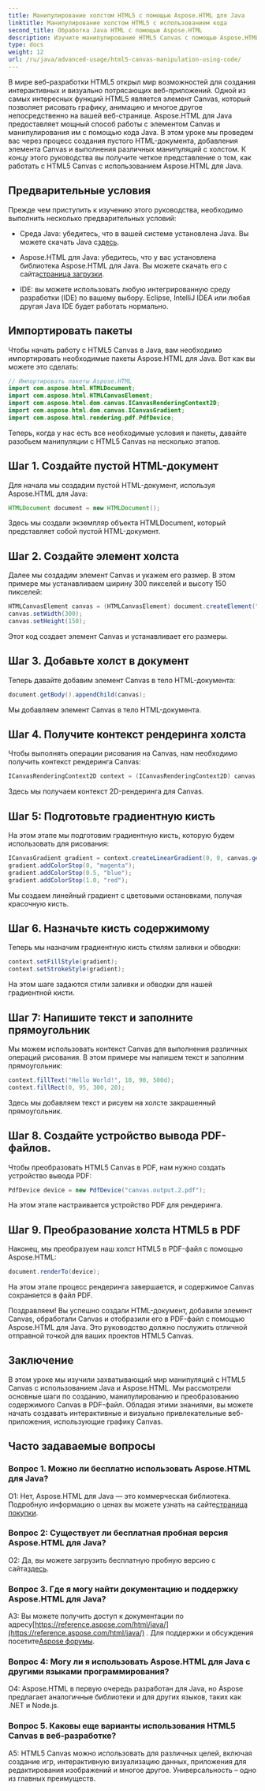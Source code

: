 ```yaml
---
title: Манипулирование холстом HTML5 с помощью Aspose.HTML для Java
linktitle: Манипулирование холстом HTML5 с использованием кода
second_title: Обработка Java HTML с помощью Aspose.HTML
description: Изучите манипулирование HTML5 Canvas с помощью Aspose.HTML для Java. Создавайте интерактивную графику с пошаговыми инструкциями.
type: docs
weight: 12
url: /ru/java/advanced-usage/html5-canvas-manipulation-using-code/
---
```

В мире веб-разработки HTML5 открыл мир возможностей для создания интерактивных и визуально потрясающих веб-приложений. Одной из самых интересных функций HTML5 является элемент Canvas, который позволяет рисовать графику, анимацию и многое другое непосредственно на вашей веб-странице. Aspose.HTML для Java предоставляет мощный способ работы с элементом Canvas и манипулирования им с помощью кода Java. В этом уроке мы проведем вас через процесс создания пустого HTML-документа, добавления элемента Canvas и выполнения различных манипуляций с холстом. К концу этого руководства вы получите четкое представление о том, как работать с HTML5 Canvas с использованием Aspose.HTML для Java.

## Предварительные условия

Прежде чем приступить к изучению этого руководства, необходимо выполнить несколько предварительных условий:

-  Среда Java: убедитесь, что в вашей системе установлена Java. Вы можете скачать Java с[здесь](https://www.java.com/download/).

-  Aspose.HTML для Java: убедитесь, что у вас установлена библиотека Aspose.HTML для Java. Вы можете скачать его с сайта[страница загрузки](https://releases.aspose.com/html/java/).

- IDE: вы можете использовать любую интегрированную среду разработки (IDE) по вашему выбору. Eclipse, IntelliJ IDEA или любая другая Java IDE будет работать нормально.

## Импортировать пакеты

Чтобы начать работу с HTML5 Canvas в Java, вам необходимо импортировать необходимые пакеты Aspose.HTML для Java. Вот как вы можете это сделать:

```java
// Импортировать пакеты Aspose.HTML
import com.aspose.html.HTMLDocument;
import com.aspose.html.HTMLCanvasElement;
import com.aspose.html.dom.canvas.ICanvasRenderingContext2D;
import com.aspose.html.dom.canvas.ICanvasGradient;
import com.aspose.html.rendering.pdf.PdfDevice;
```

Теперь, когда у нас есть все необходимые условия и пакеты, давайте разобьем манипуляции с HTML5 Canvas на несколько этапов.

## Шаг 1. Создайте пустой HTML-документ

Для начала мы создадим пустой HTML-документ, используя Aspose.HTML для Java:

```java
HTMLDocument document = new HTMLDocument();
```

Здесь мы создали экземпляр объекта HTMLDocument, который представляет собой пустой HTML-документ.

## Шаг 2. Создайте элемент холста

Далее мы создадим элемент Canvas и укажем его размер. В этом примере мы устанавливаем ширину 300 пикселей и высоту 150 пикселей:

```java
HTMLCanvasElement canvas = (HTMLCanvasElement) document.createElement("canvas");
canvas.setWidth(300);
canvas.setHeight(150);
```

Этот код создает элемент Canvas и устанавливает его размеры.

## Шаг 3. Добавьте холст в документ

Теперь давайте добавим элемент Canvas в тело HTML-документа:

```java
document.getBody().appendChild(canvas);
```

Мы добавляем элемент Canvas в тело HTML-документа.

## Шаг 4. Получите контекст рендеринга холста

Чтобы выполнять операции рисования на Canvas, нам необходимо получить контекст рендеринга Canvas:

```java
ICanvasRenderingContext2D context = (ICanvasRenderingContext2D) canvas.getContext("2d");
```

Здесь мы получаем контекст 2D-рендеринга для Canvas.

## Шаг 5: Подготовьте градиентную кисть

На этом этапе мы подготовим градиентную кисть, которую будем использовать для рисования:

```java
ICanvasGradient gradient = context.createLinearGradient(0, 0, canvas.getWidth(), 0);
gradient.addColorStop(0, "magenta");
gradient.addColorStop(0.5, "blue");
gradient.addColorStop(1.0, "red");
```

Мы создаем линейный градиент с цветовыми остановками, получая красочную кисть.

## Шаг 6. Назначьте кисть содержимому

Теперь мы назначим градиентную кисть стилям заливки и обводки:

```java
context.setFillStyle(gradient);
context.setStrokeStyle(gradient);
```

На этом шаге задаются стили заливки и обводки для нашей градиентной кисти.

## Шаг 7: Напишите текст и заполните прямоугольник

Мы можем использовать контекст Canvas для выполнения различных операций рисования. В этом примере мы напишем текст и заполним прямоугольник:

```java
context.fillText("Hello World!", 10, 90, 500d);
context.fillRect(0, 95, 300, 20);
```

Здесь мы добавляем текст и рисуем на холсте закрашенный прямоугольник.

## Шаг 8. Создайте устройство вывода PDF-файлов.

Чтобы преобразовать HTML5 Canvas в PDF, нам нужно создать устройство вывода PDF:

```java
PdfDevice device = new PdfDevice("canvas.output.2.pdf");
```

На этом этапе настраивается устройство PDF для рендеринга.

## Шаг 9. Преобразование холста HTML5 в PDF

Наконец, мы преобразуем наш холст HTML5 в PDF-файл с помощью Aspose.HTML:

```java
document.renderTo(device);
```

На этом этапе процесс рендеринга завершается, и содержимое Canvas сохраняется в файл PDF.

Поздравляем! Вы успешно создали HTML-документ, добавили элемент Canvas, обработали Canvas и отобразили его в PDF-файл с помощью Aspose.HTML для Java. Это руководство должно послужить отличной отправной точкой для ваших проектов HTML5 Canvas.

## Заключение

В этом уроке мы изучили захватывающий мир манипуляций с HTML5 Canvas с использованием Java и Aspose.HTML. Мы рассмотрели основные шаги по созданию, манипулированию и преобразованию содержимого Canvas в PDF-файл. Обладая этими знаниями, вы можете начать создавать интерактивные и визуально привлекательные веб-приложения, использующие графику Canvas.

## Часто задаваемые вопросы

### Вопрос 1. Можно ли бесплатно использовать Aspose.HTML для Java?

 О1: Нет, Aspose.HTML для Java — это коммерческая библиотека. Подробную информацию о ценах вы можете узнать на сайте[страница покупки](https://purchase.aspose.com/buy).

### Вопрос 2: Существует ли бесплатная пробная версия Aspose.HTML для Java?

 О2: Да, вы можете загрузить бесплатную пробную версию с сайта[здесь](https://releases.aspose.com/).

### Вопрос 3. Где я могу найти документацию и поддержку Aspose.HTML для Java?

 A3: Вы можете получить доступ к документации по адресу[https://reference.aspose.com/html/java/](https://reference.aspose.com/html/java/) . Для поддержки и обсуждения посетите[Aspose форумы](https://forum.aspose.com/).

### Вопрос 4: Могу ли я использовать Aspose.HTML для Java с другими языками программирования?

О4: Aspose.HTML в первую очередь разработан для Java, но Aspose предлагает аналогичные библиотеки и для других языков, таких как .NET и Node.js.

### Вопрос 5. Каковы еще варианты использования HTML5 Canvas в веб-разработке?

A5: HTML5 Canvas можно использовать для различных целей, включая создание игр, интерактивную визуализацию данных, приложения для редактирования изображений и многое другое. Универсальность – одно из главных преимуществ.